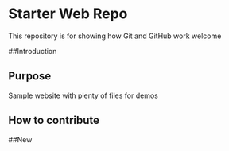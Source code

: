 # Starter Web Repo

This repository is for showing how Git and GitHub work
welcome

##Introduction

## Purpose

Sample website with plenty of files for demos

## How to contribute


##New